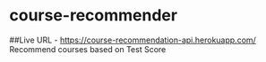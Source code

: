 # course-recommender

##Live URL - https://course-recommendation-api.herokuapp.com/  <br/>
Recommend courses based on Test Score
